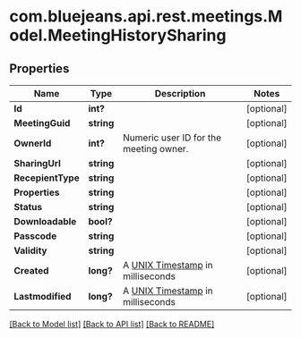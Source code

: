 # com.bluejeans.api.rest.meetings.Model.MeetingHistorySharing
## Properties

Name | Type | Description | Notes
------------ | ------------- | ------------- | -------------
**Id** | **int?** |  | [optional] 
**MeetingGuid** | **string** |  | [optional] 
**OwnerId** | **int?** | Numeric user ID for the meeting owner. | [optional] 
**SharingUrl** | **string** |  | [optional] 
**RecepientType** | **string** |  | [optional] 
**Properties** | **string** |  | [optional] 
**Status** | **string** |  | [optional] 
**Downloadable** | **bool?** |  | [optional] 
**Passcode** | **string** |  | [optional] 
**Validity** | **string** |  | [optional] 
**Created** | **long?** | A [UNIX Timestamp](https://currentmillis.com/) in milliseconds | [optional] 
**Lastmodified** | **long?** | A [UNIX Timestamp](https://currentmillis.com/) in milliseconds | [optional] 

[[Back to Model list]](../README.md#documentation-for-models) [[Back to API list]](../README.md#documentation-for-api-endpoints) [[Back to README]](../README.md)

